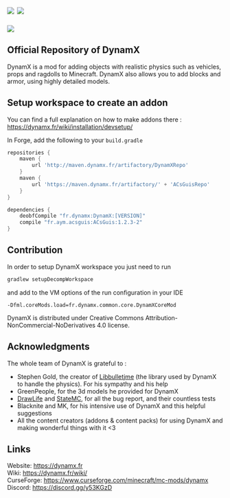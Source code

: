 # [![](http://cf.way2muchnoise.eu/full_dynamx_downloads.svg)](https://www.curseforge.com/minecraft/mc-mods/dynamx) [![](https://cf.way2muchnoise.eu/versions/dynamx.svg)](https://www.curseforge.com/minecraft/mc-mods/dynamx)
![](https://dynamx.fr/banner_dynamx_2.png)

## Official Repository of DynamX

DynamX is a mod for adding objects with realistic physics such as vehicles, props and ragdolls to Minecraft. DynamX also allows you to add blocks and armor, using highly detailed models.

## Setup workspace to create an addon

You can find a full explanation on how to make addons there : https://dynamx.fr/wiki/installation/devsetup/

In Forge, add the following to your `build.gradle`

```gradle
repositories {
    maven {
        url 'http://maven.dynamx.fr/artifactory/DynamXRepo'
    }
    maven {
        url 'https://maven.dynamx.fr/artifactory/' + 'ACsGuisRepo'
    }
}

dependencies {
    deobfCompile "fr.dynamx:DynamX:[VERSION]"
    compile "fr.aym.acsguis:ACsGuis:1.2.3-2"
}
```

## Contribution

In order to setup DynamX workspace you just need to run
```gradle
gradlew setupDecompWorkspace
```
and add to the VM options of the run configuration in your IDE
```
-Dfml.coreMods.load=fr.dynamx.common.core.DynamXCoreMod
```

DynamX is distributed under Creative Commons Attribution-NonCommercial-NoDerivatives 4.0 license.

## Acknowledgments

The whole team of DynamX is grateful to :

+ Stephen Gold, the creator of [Libbulletjme](https://github.com/stephengold/Libbulletjme) (the library used by DynamX to handle the physics). For his sympathy and his help
+ GreenPeople, for the 3d models he provided for DynamX
+ [DrawLife](https://discord.gg/tEWfWmASn6) and [StateMC](https://www.statemc.de/), for all the bug report, and their countless tests
+ Blacknite and MK, for his intensive use of DynamX and this helpful suggestions
+ All the content creators (addons & content packs) for using DynamX and making wonderful things with it <3


## Links
Website: https://dynamx.fr  
Wiki: https://dynamx.fr/wiki/   
CurseForge: https://www.curseforge.com/minecraft/mc-mods/dynamx     
Discord: https://discord.gg/y53KGzD 
